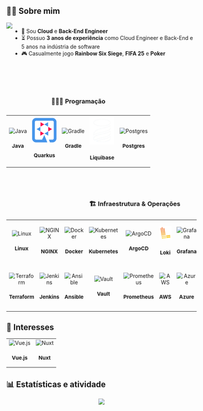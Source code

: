 ## 👋🏻 Sobre mim

<div style="display: flex;">
  <a href="https://open.spotify.com/user/wintonmello5?si=b23086650e3b40a8">
    <img align="right" src="https://spotify-github-profile.kittinanx.com/api/view?uid=wintonmello5&cover_image=true&theme=default&show_offline=false&background_color=121212&interchange=false&bar_color=53b14f&bar_color_cover=false" />
  </a>

  <ul>
    <li>💼 Sou <b>Cloud</b> e <b>Back-End Engineer</b> </li>
    <li>⏳ Possuo <b>3 anos de experiência</b> como Cloud Engineer e Back-End e 5 anos na indústria de software</li>
    <li>🎮 Casualmente jogo <b>Rainbow Six Siege</b>, <b>FIFA 25</b> e <b>Poker</b></li>
    <!--
    <li> 🇬🇧 Eu falo inglês britânico <i>(it's chewsday innit? <s>it's tuesday, isn't it?</s>)</i></li>
    <li>
      <details>
        <summary>💡 Curiosidades</summary>
        <ul>
          <br>
          <li>✡️ Eu sou <a href="https://pt.wikipedia.org/wiki/Juda%C3%ADsmo"><b>Judeu</b></a></li>
          <li>🎧 A música que mais escutei este ano é a <a href="https://www.youtube.com/watch?v=SsKT0s5J8ko"><b>Self Care</b></a> do <b>Mac Miller</b>
          <li>🏎️ Meu esporte favorito é Fórmula 1</li>
          <li>🌟 Minha filosofia para inspiração são os <a href="https://senna.com/os-valores-do-ayrton-senna-seguem-vivos-em-cada-um-de-nos/"><b>Valores do Senna</b></a> 
          <li>📰 Às vezes, eu escrevo artigos no <a href="https://medium.com/"><b>Medium</b></a></li>
        </ul>
      </details>
    </li>
    -->
  </ul>
</div>

<!--
<div align="left">
  <a href="mailto:t0malexander@protonmail.com">
    <img height="30" style="border-radius: 6px" src="https://img.shields.io/badge/ProtonMail-8B89CC?style=for-the-badge&logo=protonmail&logoColor=white" />
  </a>
  <a href="https://linkedin.com/in/t0m-alexander" target="_blank">
    <img height="30" style="border-radius: 6px" src="https://img.shields.io/badge/LinkedIn-0077B5?style=for-the-badge&logo=linkedin&logoColor=white" />
  </a>
  <img height="30" style="border-radius: 6px" src="https://komarev.com/ghpvc/?username=T0mAlexander&style=for-the-badge&color=brightgreen&label=Visitantes" />
</div>
-->

<div>
  <br>
  <br>
  <br>
  <table>
    <caption>
      <h3>🧑🏻‍💻 Programação</h3>
    </caption>
    <tr>
      <td align="center">
        <img width="65px" src="https://skillicons.dev/icons?i=java" title="Java" />
        <sub>
          <b>
            <h3>Java</h3>
          </b>
        </sub>
      </td>
      <td align="center">
        <img width="65px" src="./quarkus-white.png" title="Quarkus" />
        <sub>
          <b>
            <h3>Quarkus</h3>
          </b>
        </sub>
      </td>
      <td align="center">
        <img width="65px" src="https://skillicons.dev/icons?i=gradle" title="Gradle" />
        <sub>
          <b>
            <h3>Gradle</h3>
          </b>
        </sub>
      </td>
      <td align="center">
        <img width="65px" src="./liquibase.png" title="Liquibase" />
        <sub>
          <b>
            <h3>Liquibase</h3>
          </b>
        </sub>
      </td>
      <td align="center">
        <img width="65px" src="https://skillicons.dev/icons?i=postgres" title="Postgres" />
        <sub>
          <b>
            <h3>Postgres</h3>
          </b>
        </sub>
      </td>
      <!---
      <td align="center">
        <img src="https://skillicons.dev/icons?i=react" width="65px"/>
        <sub>
          <b>
            <h3>React</h3>
          </b>
        </sub>
      </td>
      <td align="center">
        <img width="60px" src="https://res.cloudinary.com/tommello/image/upload/v1687705710/Github/Profile%20Markdown/iconizer-react_native_uozofa_bx0pjn.svg" title="React Native"/>
        <sub>
          <b>
            <h3>React Native</h3>
          </b>
        </sub>
      </td>
      <td align="center">
        <img width="65px" src="https://skillicons.dev/icons?i=nextjs" title="Next.js"/>
        <sub>
          <b>
            <h3>Next.js</h3>
          </b>
        </sub>
      </td>
      -->
      <!---
      <td align="center">
        <img width="65px" src="https://skillicons.dev/icons?i=styledcomponents" title="Styled Components"/>
        <sub>
          <b>
            <h4>Styled Components</h4>
          </b>
        </sub>
      </td>
      --->
      <!---
      <td align="center">
        <img width="65px" src="https://skillicons.dev/icons?i=nestjs" title="Nest.js"/>
        <sub>
          <b>
            <h3>Nest.js</h3>
          </b>
        </sub>
      </td>
      <td align="center">
        <img width="65px" src="https://skillicons.dev/icons?i=prisma" title="Prisma"/>
        <sub>
          <b>
            <h3>Prisma</h3>
          </b>
        </sub>
      </td>
      <td align="center">
        <img width="65px" src="https://skillicons.dev/icons?i=jest" title="Jest"/>
        <sub>
          <b>
            <h3>Jest</h3>
          </b>
        </sub>
      </td>
      <td align="center">
        <img width="65px" src="https://skillicons.dev/icons?i=postgresql" title="PostgreSQL"/>
        <sub>
          <b>
            <h3>PostgreSQL</h3>
          </b>
        </sub>
      </td>
      <td align="center">
        <img width="65px" src="https://skillicons.dev/icons?i=figma" title="Figma"/>
        <sub>
          <b>
            <h3>Figma</h3>
          </b>
        </sub>
      </td>
    --->
    </tr>
  </table>
  <table>
    <br>
    <br>
    <caption>
      <h3>🏗️ Infraestrutura & Operações</h3>
    </caption>
    <tr>
      <td align="center">
        <img width="65px" src="https://skillicons.dev/icons?i=linux" title="Linux"/>
        <sub>
          <b>
            <h3>Linux</h3>
          </b>
        </sub>
      </td>
      <td align="center">
        <img width="65px" src="https://skillicons.dev/icons?i=nginx" title="NGINX"/>
        <sub>
          <b>
            <h3>NGINX</h3>
          </b>
        </sub>
      </td>
      <td align="center">
        <img width="65px" src="https://skillicons.dev/icons?i=docker" title="Docker"/>
        <sub>
          <b>
            <h3>Docker</h3>
          </b>
        </sub>
      </td>
      <td align="center">
        <img width="65px" src="https://skillicons.dev/icons?i=kubernetes" title="Kubernetes"/>
        <sub>
          <b>
            <h3>Kubernetes</h3>
          </b>
        </sub>
      </td>
      <td align="center">
        <img width="65px" src="https://res.cloudinary.com/tommello/image/upload/v1687706787/Github/Profile%20Markdown/iconizer-argo-icon-color_vcyu6o.svg" title="ArgoCD" />
        <sub>
          <b>
            <h3>ArgoCD</h3>
          </b>
        </sub>
      </td>
      <td align="center">
        <img width="65px" src="https://raw.githubusercontent.com/T0mAlexander/T0mAlexander/main/loki.png" title="Grafana Loki" />
        <sub>
          <b>
            <h3>Loki</h3>
          </b>
        </sub>
      </td>
      <td align="center">
        <img width="65px" src="https://skillicons.dev/icons?i=grafana" title="Grafana" />
        <sub>
          <b>
            <h3>Grafana</h3>
          </b>
        </sub>
      </td>
      <td align="center">
        <img width="65px" src="./open-telemetry.png" title="OpenTelemetry" />
        <sub>
          <b>
            <h3>OTel</h3>
          </b>
        </sub>
      </td>
      <td align="center">
        <img width="65px" src="./airbyte.jpg" title="Airbyte" />
        <sub>
          <b>
            <h3>Airbyte</h3>
          </b>
        </sub>
      </td>
    </tr>
    <tr>
      <td align="center">
        <img width="65px" src="https://res.cloudinary.com/tommello/image/upload/v1687709304/Github/Profile%20Markdown/iconizer-terraform-original_vl0ivu.svg" title="Terraform"/>
        <sub>
          <b>
            <h3>Terraform</h3>
          </b>
        </sub>
      </td>
      <td align="center">
        <img width="65px" src="https://skillicons.dev/icons?i=jenkins" title="Jenkins"/>
        <sub>
          <b>
            <h3>Jenkins</h3>
          </b>
        </sub>
      </td>
      <td align="center">
        <img width="65px" src="https://skillicons.dev/icons?i=ansible" title="Ansible"/>
        <sub>
          <b>
            <h3>Ansible</h3>
          </b>
        </sub>
      </td>
      <td align="center">
        <img width="65px" src="https://res.cloudinary.com/tommello/image/upload/v1687708940/Github/Profile%20Markdown/iconizer-hashicorp-vault_mohwti_lysrlm.svg" title="Vault" />
        <sub>
          <b>
            <h3>Vault</h3>
          </b>
        </sub>
      </td>
      <td align="center">
        <img width="65px" src="https://skillicons.dev/icons?i=prometheus" title="Prometheus" />
        <sub>
          <b>
            <h3>Prometheus</h3>
          </b>
        </sub>
      </td>
      <td align="center">
        <img width="65px" src="https://skillicons.dev/icons?i=aws" title="AWS" />
        <sub>
          <b>
            <h3>AWS</h3>
          </b>
        </sub>
      </td>
      <td align="center">
        <img width="65px" src="https://skillicons.dev/icons?i=azure" title="Azure" />
        <sub>
          <b>
            <h3>Azure</h3>
          </b>
        </sub>
      </td>
      <td align="center">
        <img width="65px" src="https://skillicons.dev/icons?i=gcp" title="Google Cloud Platform" />
        <sub>
          <b>
            <h3>GCP</h3>
          </b>
        </sub>
      </td>
      <td align="center">
        <img width="55px" src="./digital-ocean.svg" title="DigitalOcean" />
        <sub>
          <b>
            <h3>DigitalOcean</h3>
          </b>
        </sub>
      </td>
    </tr>
  </table>
</div>

## 🎯 Interesses

<div>
  <table>
    <tr>
      <td align="center">
        <img width="65px" src="https://skillicons.dev/icons?i=vue" title="Vue.js" />
        <sub>
          <b>
            <h3>Vue.js</h3>
          </b>
        </sub>
      </td>
      <td align="center">
        <img width="65px" src="https://skillicons.dev/icons?i=nuxtjs" title="Nuxt" />
        <sub>
          <b>
            <h3>Nuxt</h3>
          </b>
        </sub>
      </td>
    </tr>
  </table>
</div>


## 📊 Estatísticas e atividade

<div align="center">
  <img src="https://github-readme-stats.vercel.app/api/wakatime?username=TomAlexander&layout=compact&custom_title=Tempo%20de%20C%C3%B3digo&theme=apprentice&hide=yaml,other,ini,batchfile,cheetah,text,prisma,jinja2,go,markdown,kotlin,properties,java%20properties,nginx%20configuration%20file,config,git%20config,hcl,git,shell%20script,terraform,gradle,textmate,gitignore%20file,gdsl,docker%20file,public%20key" />
</div>
